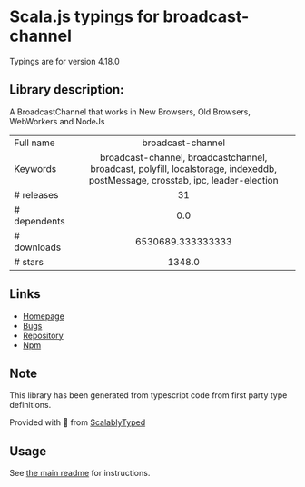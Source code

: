 
# Scala.js typings for broadcast-channel

Typings are for version 4.18.0

## Library description:
A BroadcastChannel that works in New Browsers, Old Browsers, WebWorkers and NodeJs

|                    |                 |
| ------------------ | :-------------: |
| Full name          | broadcast-channel |
| Keywords           | broadcast-channel, broadcastchannel, broadcast, polyfill, localstorage, indexeddb, postMessage, crosstab, ipc, leader-election |
| # releases         | 31 |
| # dependents       | 0.0 |
| # downloads        | 6530689.333333333 |
| # stars            | 1348.0 |

## Links
- [Homepage](https://github.com/pubkey/broadcast-channel#readme)
- [Bugs](https://github.com/pubkey/broadcast-channel/issues)
- [Repository](https://github.com/pubkey/broadcast-channel)
- [Npm](https://www.npmjs.com/package/broadcast-channel)
    


## Note
This library has been generated from typescript code from first party type definitions.

Provided with :purple_heart: from [ScalablyTyped](https://github.com/oyvindberg/ScalablyTyped)

## Usage
See [the main readme](../../readme.md) for instructions.


